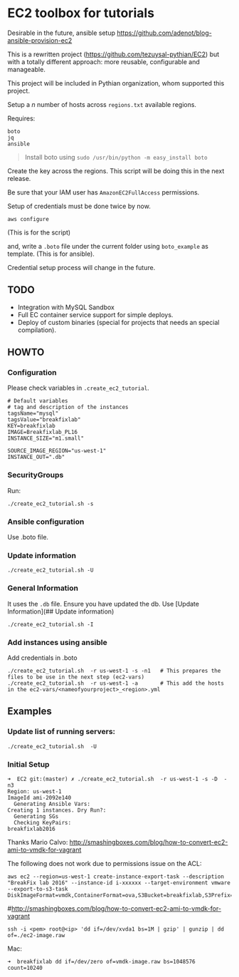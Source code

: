 # EC2 toolbox for tutorials

Desirable in the future, ansible setup https://github.com/adenot/blog-ansible-provision-ec2

This is a rewritten project (https://github.com/tezuysal-pythian/EC2) but with a totally different approach: more reusable, configurable and manageable.

This project will be included in Pythian organization, whom supported this project.

Setup a _n_ number of hosts across `regions.txt` available regions.

Requires:

```
boto
jq
ansible
```


> Install boto using `sudo /usr/bin/python -m easy_install boto`

Create the key across the regions. This script will be doing this in the next release.

Be sure that your IAM user has `AmazonEC2FullAccess` permissions.

Setup of credentials must be done twice by now.

```
aws configure
```
(This is for the script)

and, write a `.boto` file under the current folder using `boto_example` as template.
(This is for ansible).

Credential setup process will change in the future.

## TODO

- Integration with MySQL Sandbox
- Full EC container service support for simple deploys.
- Deploy of custom binaries (special for projects that needs an special compilation).


## HOWTO

### Configuration

Please check variables in `.create_ec2_tutorial`.

```
# Default variables
# tag and description of the instances
tagsName="mysql"
tagsValue="breakfixlab"
KEY=breakfixlab
IMAGE=Breakfixlab_PL16
INSTANCE_SIZE="m1.small"

SOURCE_IMAGE_REGION="us-west-1"
INSTANCE_OUT=".db"
```


### SecurityGroups

Run:

```
./create_ec2_tutorial.sh -s
```

### Ansible configuration

Use .boto file.


### Update information

```
./create_ec2_tutorial.sh -U
```


### General Information

It uses the `.db` file. Ensure you have updated the db. Use [Update Information](## Update information)

```
./create_ec2_tutorial.sh -I
```


### Add instances using ansible

Add credentials in .boto


```
./create_ec2_tutorial.sh  -r us-west-1 -s -n1   # This prepares the files to be use in the next step (ec2-vars)
./create_ec2_tutorial.sh  -r us-west-1 -a       # This add the hosts in the ec2-vars/<nameofyourproject>_<region>.yml
```


## Examples

### Update list of running servers:

```
./create_ec2_tutorial.sh  -U
```

### Initial Setup


```
➜  EC2 git:(master) ✗ ./create_ec2_tutorial.sh  -r us-west-1 -s -D  -n3
Region: us-west-1
ImageId ami-2092e140
  Generating Ansible Vars:
Creating 1 instances. Dry Run?:
  Generating SGs
  Checking KeyPairs:
breakfixlab2016
```


Thanks Mario Calvo:  http://smashingboxes.com/blog/how-to-convert-ec2-ami-to-vmdk-for-vagrant

The following does not work due to permissions issue on the ACL:

```
aws ec2 --region=us-west-1 create-instance-export-task --description "BreakFix lab 2016" --instance-id i-xxxxxx --target-environment vmware --export-to-s3-task DiskImageFormat=vmdk,ContainerFormat=ova,S3Bucket=breakfixlab,S3Prefix=BFL2016
```

#http://smashingboxes.com/blog/how-to-convert-ec2-ami-to-vmdk-for-vagrant

```
ssh -i <pem> root@<ip> 'dd if=/dev/xvda1 bs=1M | gzip' | gunzip | dd of=./ec2-image.raw
```

Mac:

```
➜  breakfixlab dd if=/dev/zero of=vmdk-image.raw bs=1048576 count=10240
```

